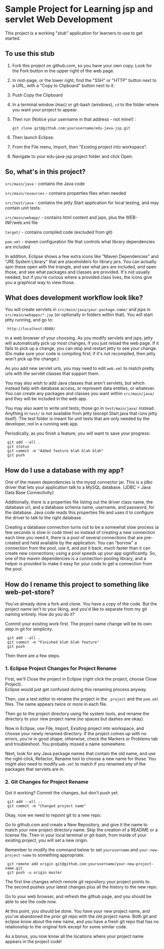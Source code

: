 # Sample Project for Learning jsp and servlet Web Development

This project is a working "stub" application for learners to use to get 
started.  

## To use this stub

1. Fork this project on github.com, so you have your own copy.
Look for the Fork button in the upper right of the web page.
2. In mid-page, or the lower right, find the "SSH" or "HTTP" button
next to a URL, with a "Copy to Clipboard" button next to it.
3. Push Copy the Clipboard
4. In a terminal window (mac) or git-bash (windows), `cd` to
the folder where you want your project to appear.
5. Then run (Notice your username in that address - not mine!) :

     `git clone git@github.com:yourusername/edu-java-jsp.git`

6. Then launch Eclipse.
7. From the File menu, Import, then "Existing project into workspace".
8. Navigate to your edu-java-jsp project folder and click Open.

## So, what's in this project?

`src/main/java` - contains the Java code

`src/main/resources` - contains properties files when needed

`src/test/java` - contains the jetty Start application for local testing, and may contain unit tests.

`src/main/webapp/` - contains html content and jsps, plus the WEB-INF/web.xml file

`target/` - contains compiled code (excluded from git)

`pom.xml` - maven configuration file that controls what library dependencies are included

In addition, Eclipse shows a few extra icons like "Maven Dependencies" and "JRE System Library" that are
placeholders for library jars.  You can actually spin these open with the triangle, and see what
jars are included, and open those, and see what packages and classes are provided.  It's not usually 
needed, but if you're curious where a provided class lives, the icons give you a graphical way to
view those.

## What does development workflow look like?

You will create servlets in `src/main/java/your.package.name/` and jsps in `src/main/webapps/*.jsp` (or
optionally in folders within that).  You will start jetty running, and go to:

     http://localhost:8080/

in a web browser of your choosing.  As you modify servlets and jsps, jetty will automatically
pick up most changes, if you just reload the web page.  If it fails to pick up a change, you
can stop and restart jetty to see your change.  (Do make sure your code is compiling first; if
it's not recompiled, then jetty won't pick up the change.)

As you add new servlet urls, you may need to edit `web.xml` to match pretty urls with the
servlet classes that support them.

You may also wish to add Java classes that aren't servlets, but which instead help with 
database access, or represent data entities, or whatever.  You can create any packages
and classes you want within `src/main/java/` and they will be included in the web app.

You may also want to write unit tests; those go in `test/main/java/` instead.  Anything 
in `test/` is not available from jetty (except Start.java that runs jetty itself).  The
test folder is meant for unit tests that are only needed by the developer, not in a
running web app.

Periodically, as you finish a feature, you will want to save your progress:

     git add --all .
     git status
     git commit -m "Added feature blah blah blah" 
     git push

## How do I use a database with my app?

One of the maven dependencies is the mysql connector jar.  This is a jdbc driver that
lets your application talk to a MySQL database. (JDBC = Java Data Base Connectivity)

Additionally, there is a properties file listing out the driver class name, the database url,
and a database schema name, username, and password, for the database.  Java code
reads this properties file and uses it to configure the driver to talk to the right database.

Creating a database connection turns out to be a somewhat slow process (a few seconds is slow
in code time) so instead of creating a new connection each time you need it, there is a pool
of several connections that are pre-created and held available by the application.  You
can "borrow" a connection from the pool, use it, and put it back, much faster than it can
create new connections; using a pool speeds up your app significantly.  So, one of 
the maven dependencies is a connection-pooling library, and a helper is provided to 
make it easy for your code to get a connection from the pool.

## How do I rename this project to something like web-pet-store?

You've already done a fork and clone.  You have a copy of the code.  But the project name
isn't to your liking, and you'd like to separate from my git naming entirely.  How do you
do it?

Commit your existing work first.  The project name change will be its own step in git for simplicity.

     git add --all .
     git commit -m "Finished blah blah feature"
     git push

Then there are a few steps.

### 1. Eclipse Project Changes for Project Rename

First, we'll Close the project in Eclipse (right click the project, choose Close Project).  
Eclipse would just get confused during this renaming process anyway.

Then, use a text editor to rename the project in the `.project` and the `pom.xml` files.
The name appears twice or more in each file.

Then go to the project directory using file system tools, and rename the directory to 
your new project name (no spaces but dashes are okay).

Now in Eclipse, use File, Import, Existing project into workspace, and choose your newly
renamed directory.  If the project comes up with no errors, you're in good shape;
otherwise, check the Markers or Problems tab and troubleshoot.  You probably missed a
name somewhere.

Next, look for any Java package names that contain the old name, and use the right-click, Refactor, Rename
tool to choose a new name for those.  You might also need to modify `web.xml` to match if you
renamed any of the packages that servlets are in.

### 2. Git Changes for Project Rename

Got it working?  Commit the changes, but don't push yet.

     git add --all .
     git commit -m "Changed project name"

Okay, now we need to repoint git to a new repo.

Go to github.com and create a New Repository, and give it the name to match your new
project directory name.  Skip the creation of a README or a license file.  Then in your
local terminal or git-bash, from inside of your existing project, you will set a new
origin.

Remember to modify the command below to set `yourusername` and `your-new-project-name` to
something appropriate.

     git remote add origin git@github.com:yourusername/your-new-project-name.git
     git push -u origin master

The first line changes which remote git repository your project points to.  The second
pushes your latest changes plus all the history to the new repo.  

Go to your web browser, and refresh the github page, and you should be able to see the code now.

At this point, you should be done.  You have your new project name, and you've abandoned
the prior git repo with the old project name.  Both git and eclipse know about the new
name, and you have a fresh git repo that has no relationship to the original fork except
for some similar code.

As a bonus, you now know all the locations where your project name appears in the project code!



